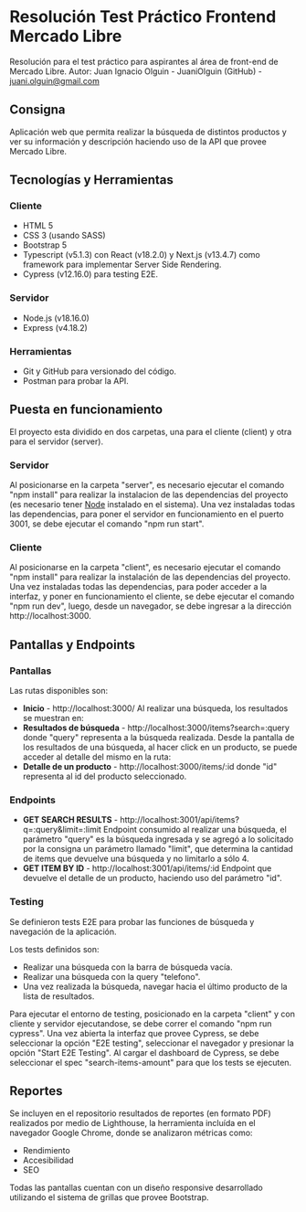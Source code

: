 # Resolución Test Práctico Frontend Mercado Libre
Resolución para el test práctico para aspirantes al área de front-end de Mercado Libre.
Autor: Juan Ignacio Olguin - JuaniOlguin (GitHub) - juani.olguin@gmail.com

## Consigna
Aplicación web que permita realizar la búsqueda de distintos productos y ver su información y descripción haciendo uso de la API que provee Mercado Libre.

## Tecnologías y Herramientas
### Cliente

 - HTML 5
 - CSS 3 (usando SASS)
 - Bootstrap 5
 - Typescript (v5.1.3) con React (v18.2.0) y Next.js (v13.4.7) como framework para implementar Server Side Rendering.
 - Cypress (v12.16.0) para testing E2E.
 
 ### Servidor
 
 - Node.js (v18.16.0)
 - Express (v4.18.2)

### Herramientas

 - Git y GitHub para versionado del código. 
 - Postman para probar la API.

## Puesta en funcionamiento

El proyecto esta dividido en dos carpetas, una para el cliente (client) y otra para el servidor (server).
### Servidor
Al posicionarse en la carpeta "server", es necesario ejecutar el comando "npm install" para realizar la instalacion de las dependencias del proyecto (es necesario tener [Node](https://nodejs.org/es/download) instalado en el sistema). Una vez instaladas todas las dependencias, para poner el servidor en funcionamiento en el puerto 3001, se debe ejecutar el comando "npm run start".
### Cliente
Al posicionarse en la carpeta "client", es necesario ejecutar el comando "npm install" para realizar la instalación de las dependencias del proyecto. Una vez instaladas todas las dependencias, para poder acceder a la interfaz, y poner en funcionamiento el cliente, se debe ejecutar el comando "npm run dev", luego, desde un navegador, se debe ingresar a la dirección http://localhost:3000.

## Pantallas y Endpoints

### Pantallas
Las rutas disponibles son:

 - **Inicio** - http://localhost:3000/
 Al realizar una búsqueda, los resultados se muestran en:
 - **Resultados de búsqueda** - http://localhost:3000/items?search=:query donde "query" representa a la búsqueda realizada.
 Desde la pantalla de los resultados de una búsqueda, al hacer click en un producto, se puede acceder al detalle del mismo en la ruta:
 - **Detalle de un producto** - http://localhost:3000/items/:id donde "id" representa al id del producto seleccionado.

### Endpoints

 - **GET SEARCH RESULTS** - http://localhost:3001/api/items?q=:query&limit=:limit
 Endpoint consumido al realizar una búsqueda, el parámetro "query" es la búsqueda ingresada y se agregó a lo solicitado por la consigna un parámetro llamado "limit", que determina la cantidad de items que devuelve una búsqueda y no limitarlo a sólo 4.
- **GET ITEM BY ID** - http://localhost:3001/api/items/:id 
Endpoint que devuelve el detalle de un producto, haciendo uso del parámetro "id".

### Testing

Se definieron tests E2E para probar las funciones de búsqueda y navegación de la aplicación.

Los tests definidos son:
- Realizar una búsqueda con la barra de búsqueda vacía.
- Realizar una búsqueda con la query "telefono".
- Una vez realizada la búsqueda, navegar hacia el último producto de la lista de resultados.

Para ejecutar el entorno de testing, posicionado en la carpeta "client" y con cliente y servidor ejecutandose, se debe correr el comando "npm run cypress". Una vez abierta la interfaz que provee Cypress, se debe seleccionar la opción "E2E testing", seleccionar el navegador y presionar la opción "Start E2E Testing". Al cargar el dashboard de Cypress, se debe seleccionar el spec "search-items-amount" para que los tests se ejecuten.

## Reportes
Se incluyen en el repositorio resultados de reportes (en formato PDF) realizados por medio de Lighthouse, la herramienta incluída en el navegador Google Chrome, donde se analizaron métricas como:

 - Rendimiento
 - Accesibilidad
 - SEO

Todas las pantallas cuentan con un diseño responsive desarrollado utilizando el sistema de grillas que provee Bootstrap.
